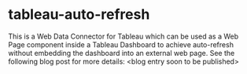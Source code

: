 # tableau-auto-refresh
This is a Web Data Connector for Tableau which can be used as a Web Page component inside a Tableau Dashboard to achieve auto-refresh without embedding the dashboard into an external web page. See the following blog post for more details: &lt;blog entry soon to be published>
